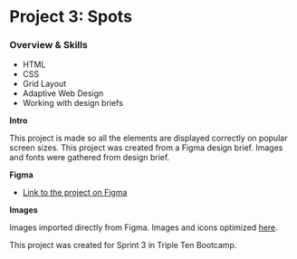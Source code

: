 # Project 3: Spots

### Overview & Skills

* HTML  
* CSS  
* Grid Layout
* Adaptive Web Design
* Working with design briefs  
  
**Intro**
  
This project is made so all the elements are displayed correctly on popular screen sizes. This project was created from a Figma design brief. Images and fonts were gathered from design brief. 
  
**Figma**  
  
* [Link to the project on Figma](https://www.figma.com/file/BBNm2bC3lj8QQMHlnqRsga/Sprint-3-Project-%E2%80%94-Spots?type=design&node-id=2%3A60&mode=design&t=afgNFybdorZO6cQo-1)
  
**Images**  
  
Images imported directly from Figma. Images and icons optimized [here](https://tinypng.com/).
  
This project was created for Sprint 3 in Triple Ten Bootcamp. 
